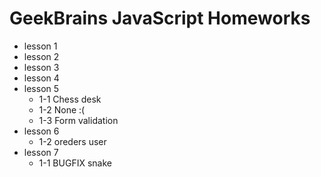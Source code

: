 # GeekBrains JavaScript Homeworks

- lesson 1
- lesson 2
- lesson 3
- lesson 4
- lesson 5
    - 1-1 Chess desk
    - 1-2 None :(
    - 1-3 Form validation
- lesson 6
    - 1-2 oreders user
- lesson 7
    - 1-1 BUGFIX snake